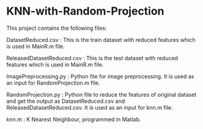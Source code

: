 # KNN-with-Random-Projection
This project contains the following files:

DatasetReduced.csv : This is the train dataset with reduced features which is used in MainR.m file.

ReleasedDatasetReduced.csv : This is the test dataset with reduced features which is used in MainR.m file.

ImagePreprocessing.py : Python file for image preprocessing. It is used as an input for RandomProjection.m file.

RandomProjection.py : Python file to reduce the features of original dataset and get the output as DatasetReduced.csv and ReleasedDatasetReduced.csv. It is used as an input for knn.m file.

knn.m : K Nearest Neighbour, programmed in Matlab.
 

